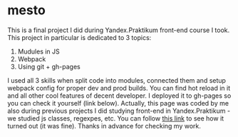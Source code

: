 # mesto

This is a final project I did during Yandex.Praktikum front-end course I took. This project in particular is dedicated to 3 topics:

1. Mudules in JS
2. Webpack
3. Using git + gh-pages

I used all 3 skills when split code into modules, connected them and setup webpack config for proper dev and prod builds. You can find hot reload in it and all other cool features of decent developer. I deployed it to gh-pages so you can check it yourself (link below). Actually, this page was coded by me also during previous projects I did studying front-end in Yandex.Praktikum - we studied js classes, regexpes, etc.
You can follow [this link](https://1ebobski.github.io/mesto/) to see how it turned out (it was fine). Thanks in advance for checking my work.
